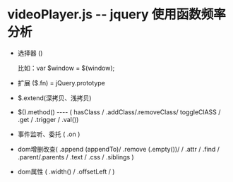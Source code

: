 #   videoPlayer.js -- jquery 使用函数频率分析

*   选择器 ()

    比如：var $window = $(window);

*   扩展 ($.fn) = jQuery.prototype

*   $.extend(深拷贝、浅拷贝)

*   $().method()  ---- ( hasClass / .addClass/.removeClass/ toggleClASS / .get / .trigger / .val())

*   事件监听、委托 ( .on )

*   dom增删改查( .append (appendTo)/ .remove (.empty())/  / .attr / .find / .parent/.parents / .text / .css / .siblings )

*   dom属性 ( .width() / .offsetLeft /  )


